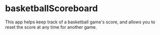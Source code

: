 # basketballScoreboard
This app helps keep track of a basketball game's score, and allows you to reset the score at any time for another game.
